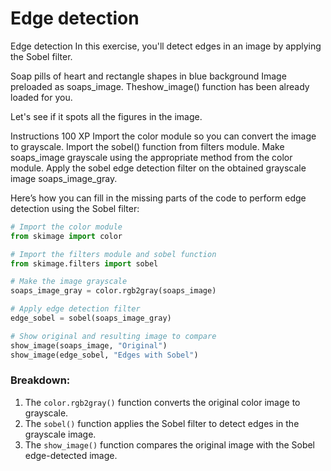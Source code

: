 # Edge detection

Edge detection
In this exercise, you'll detect edges in an image by applying the Sobel filter.

Soap pills of heart and rectangle shapes in blue background
Image preloaded as soaps_image.
Theshow_image() function has been already loaded for you.

Let's see if it spots all the figures in the image.

Instructions
100 XP
Import the color module so you can convert the image to grayscale.
Import the sobel() function from filters module.
Make soaps_image grayscale using the appropriate method from the color module.
Apply the sobel edge detection filter on the obtained grayscale image soaps_image_gray.

Here’s how you can fill in the missing parts of the code to perform edge detection using the Sobel filter:

```python
# Import the color module
from skimage import color

# Import the filters module and sobel function
from skimage.filters import sobel

# Make the image grayscale
soaps_image_gray = color.rgb2gray(soaps_image)

# Apply edge detection filter
edge_sobel = sobel(soaps_image_gray)

# Show original and resulting image to compare
show_image(soaps_image, "Original")
show_image(edge_sobel, "Edges with Sobel")
```

### Breakdown:
1. The `color.rgb2gray()` function converts the original color image to grayscale.
2. The `sobel()` function applies the Sobel filter to detect edges in the grayscale image.
3. The `show_image()` function compares the original image with the Sobel edge-detected image.
